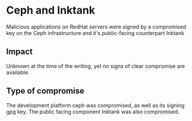 # Ceph and Inktank

Malicious applications on RedHat servers were signed by a compromised key on
the Ceph infrastructure and it's public-facing counterpart Inktank

## Impact

Unknown at the time of the writing, yet no signs of clear compromise are
available.

## Type of compromise

The development platform ceph was compromised, as well as its signing gpg key.
The public facing component Inktank was also compromised.
